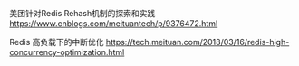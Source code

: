 美团针对Redis Rehash机制的探索和实践
https://www.cnblogs.com/meituantech/p/9376472.html

Redis 高负载下的中断优化
https://tech.meituan.com/2018/03/16/redis-high-concurrency-optimization.html


































